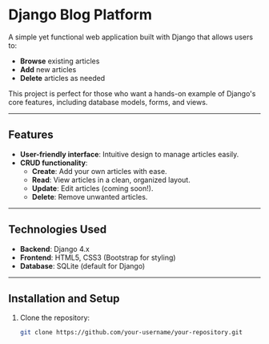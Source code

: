 # Django Blog Platform

A simple yet functional web application built with Django that allows users to:

- **Browse** existing articles
- **Add** new articles
- **Delete** articles as needed

This project is perfect for those who want a hands-on example of Django's core features, including database models, forms, and views.

---

## Features

- **User-friendly interface**: Intuitive design to manage articles easily.
- **CRUD functionality**: 
  - **Create**: Add your own articles with ease.
  - **Read**: View articles in a clean, organized layout.
  - **Update**: Edit articles (coming soon!).
  - **Delete**: Remove unwanted articles.

---

## Technologies Used

- **Backend**: Django 4.x
- **Frontend**: HTML5, CSS3 (Bootstrap for styling)
- **Database**: SQLite (default for Django)

---

## Installation and Setup

1. Clone the repository:
   ```bash
   git clone https://github.com/your-username/your-repository.git